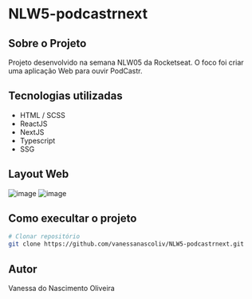 # NLW5-podcastrnext

## Sobre o Projeto
Projeto  desenvolvido na semana NLW05 da Rocketseat.
O foco foi criar uma aplicação Web para ouvir PodCastr.

## Tecnologias utilizadas
 - HTML / SCSS
 - ReactJS
 - NextJS
 - Typescript
 - SSG
 
## Layout Web
![image](https://user-images.githubusercontent.com/28486438/120401569-94ea1e00-c316-11eb-871c-101c68199558.png)
![image](https://user-images.githubusercontent.com/28486438/120401668-d084e800-c316-11eb-9a64-6d209f02fb6b.png)

## Como execultar o projeto
```bash
# Clonar repositório
git clone https://github.com/vanessanascoliv/NLW5-podcastrnext.git
```
## Autor
Vanessa do Nascimento Oliveira
